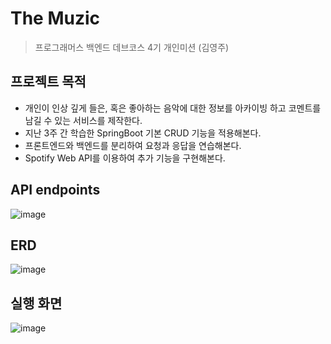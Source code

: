 # The Muzic

> 프로그래머스 백엔드 데브코스 4기 개인미션 (김영주)

## 프로젝트 목적

- 개인이 인상 깊게 들은, 혹은 좋아하는 음악에 대한 정보를 아카이빙 하고 코멘트를 남길 수 있는 서비스를 제작한다.
- 지난 3주 간 학습한 SpringBoot 기본 CRUD 기능을 적용해본다.
- 프론트엔드와 백엔드를 분리하여 요청과 응답을 연습해본다.
- Spotify Web API를 이용하여 추가 기능을 구현해본다.



## API endpoints

![image](https://github.com/prgrms-be-devcourse/springboot-basic/assets/49775540/382093bf-416a-4d9a-847b-54bc378fe14a)



## ERD

![image](https://github.com/prgrms-be-devcourse/springboot-basic/assets/49775540/67408774-7243-46dc-8a8d-486c34167a3d)



## 실행 화면

![image](https://github.com/prgrms-be-devcourse/springboot-basic/assets/49775540/506f6833-bf72-404c-8d0d-6f9e715c5dfe)